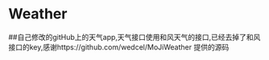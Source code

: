 # Weather
##自己修改的gitHub上的天气app,天气接口使用和风天气的接口,已经去掉了和风接口的key,感谢https://github.com/wedcel/MoJiWeather 提供的源码
